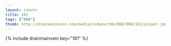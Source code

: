 ```yaml
--- 
layout: sieutv
title: 181
tags: ["000"]
thumb: http://drainmainvein.com/media/videos/tmb/000/000/181/player.jpg
---
```

{% include drainmainvein key="181" %} 
